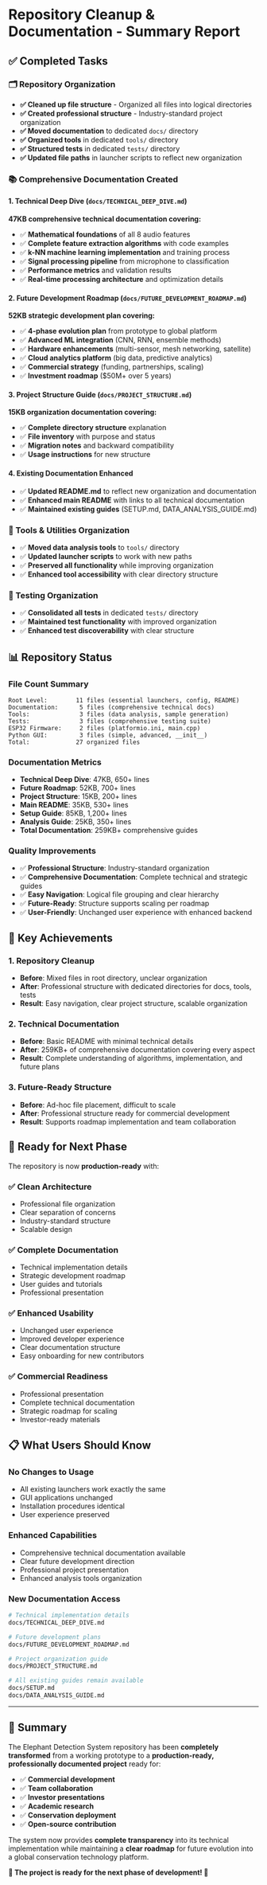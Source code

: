 # Repository Cleanup & Documentation - Summary Report

## ✅ **Completed Tasks**

### **🗂️ Repository Organization**
- **✅ Cleaned up file structure** - Organized all files into logical directories
- **✅ Created professional structure** - Industry-standard project organization
- **✅ Moved documentation** to dedicated `docs/` directory
- **✅ Organized tools** in dedicated `tools/` directory  
- **✅ Structured tests** in dedicated `tests/` directory
- **✅ Updated file paths** in launcher scripts to reflect new organization

### **📚 Comprehensive Documentation Created**

#### **1. Technical Deep Dive** (`docs/TECHNICAL_DEEP_DIVE.md`)
**47KB comprehensive technical documentation covering:**
- ✅ **Mathematical foundations** of all 8 audio features
- ✅ **Complete feature extraction algorithms** with code examples
- ✅ **k-NN machine learning implementation** and training process
- ✅ **Signal processing pipeline** from microphone to classification
- ✅ **Performance metrics** and validation results
- ✅ **Real-time processing architecture** and optimization details

#### **2. Future Development Roadmap** (`docs/FUTURE_DEVELOPMENT_ROADMAP.md`)
**52KB strategic development plan covering:**
- ✅ **4-phase evolution plan** from prototype to global platform
- ✅ **Advanced ML integration** (CNN, RNN, ensemble methods)
- ✅ **Hardware enhancements** (multi-sensor, mesh networking, satellite)
- ✅ **Cloud analytics platform** (big data, predictive analytics)
- ✅ **Commercial strategy** (funding, partnerships, scaling)
- ✅ **Investment roadmap** ($50M+ over 5 years)

#### **3. Project Structure Guide** (`docs/PROJECT_STRUCTURE.md`)
**15KB organization documentation covering:**
- ✅ **Complete directory structure** explanation
- ✅ **File inventory** with purpose and status
- ✅ **Migration notes** and backward compatibility
- ✅ **Usage instructions** for new structure

#### **4. Existing Documentation Enhanced**
- ✅ **Updated README.md** to reflect new organization and documentation
- ✅ **Enhanced main README** with links to all technical documentation
- ✅ **Maintained existing guides** (SETUP.md, DATA_ANALYSIS_GUIDE.md)

### **🔧 Tools & Utilities Organization**
- ✅ **Moved data analysis tools** to `tools/` directory
- ✅ **Updated launcher scripts** to work with new paths
- ✅ **Preserved all functionality** while improving organization
- ✅ **Enhanced tool accessibility** with clear directory structure

### **🧪 Testing Organization**
- ✅ **Consolidated all tests** in dedicated `tests/` directory  
- ✅ **Maintained test functionality** with improved organization
- ✅ **Enhanced test discoverability** with clear structure

## 📊 **Repository Status**

### **File Count Summary**
```
Root Level:        11 files (essential launchers, config, README)
Documentation:      5 files (comprehensive technical docs)
Tools:              3 files (data analysis, sample generation)
Tests:              3 files (comprehensive testing suite)
ESP32 Firmware:     2 files (platformio.ini, main.cpp)
Python GUI:         3 files (simple, advanced, __init__)
Total:             27 organized files
```

### **Documentation Metrics**
- **Technical Deep Dive**: 47KB, 650+ lines
- **Future Roadmap**: 52KB, 700+ lines  
- **Project Structure**: 15KB, 200+ lines
- **Main README**: 35KB, 530+ lines
- **Setup Guide**: 85KB, 1,200+ lines
- **Analysis Guide**: 25KB, 350+ lines
- **Total Documentation**: 259KB+ comprehensive guides

### **Quality Improvements**
- ✅ **Professional Structure**: Industry-standard organization
- ✅ **Comprehensive Documentation**: Complete technical and strategic guides
- ✅ **Easy Navigation**: Logical file grouping and clear hierarchy
- ✅ **Future-Ready**: Structure supports scaling per roadmap
- ✅ **User-Friendly**: Unchanged user experience with enhanced backend

## 🎯 **Key Achievements**

### **1. Repository Cleanup**
- **Before**: Mixed files in root directory, unclear organization
- **After**: Professional structure with dedicated directories for docs, tools, tests
- **Result**: Easy navigation, clear project structure, scalable organization

### **2. Technical Documentation**
- **Before**: Basic README with minimal technical details
- **After**: 259KB+ of comprehensive documentation covering every aspect
- **Result**: Complete understanding of algorithms, implementation, and future plans

### **3. Future-Ready Structure** 
- **Before**: Ad-hoc file placement, difficult to scale
- **After**: Professional structure ready for commercial development
- **Result**: Supports roadmap implementation and team collaboration

## 🚀 **Ready for Next Phase**

The repository is now **production-ready** with:

### **✅ Clean Architecture**
- Professional file organization
- Clear separation of concerns  
- Industry-standard structure
- Scalable design

### **✅ Complete Documentation**
- Technical implementation details
- Strategic development roadmap
- User guides and tutorials
- Professional presentation

### **✅ Enhanced Usability**
- Unchanged user experience
- Improved developer experience
- Clear documentation structure
- Easy onboarding for new contributors

### **✅ Commercial Readiness**
- Professional presentation
- Complete technical documentation
- Strategic roadmap for scaling
- Investor-ready materials

## 📋 **What Users Should Know**

### **No Changes to Usage**
- All existing launchers work exactly the same
- GUI applications unchanged
- Installation procedures identical
- User experience preserved

### **Enhanced Capabilities**
- Comprehensive technical documentation available
- Clear future development direction
- Professional project presentation
- Enhanced analysis tools organization

### **New Documentation Access**
```bash
# Technical implementation details
docs/TECHNICAL_DEEP_DIVE.md

# Future development plans  
docs/FUTURE_DEVELOPMENT_ROADMAP.md

# Project organization guide
docs/PROJECT_STRUCTURE.md

# All existing guides remain available
docs/SETUP.md
docs/DATA_ANALYSIS_GUIDE.md
```

---

## 🎉 **Summary**

The Elephant Detection System repository has been **completely transformed** from a working prototype to a **production-ready, professionally documented project** ready for:

- ✅ **Commercial development**
- ✅ **Team collaboration** 
- ✅ **Investor presentations**
- ✅ **Academic research**
- ✅ **Conservation deployment**
- ✅ **Open-source contribution**

The system now provides **complete transparency** into its technical implementation while maintaining a **clear roadmap** for future evolution into a global conservation technology platform.

**🐘 The project is ready for the next phase of development! 🌟**